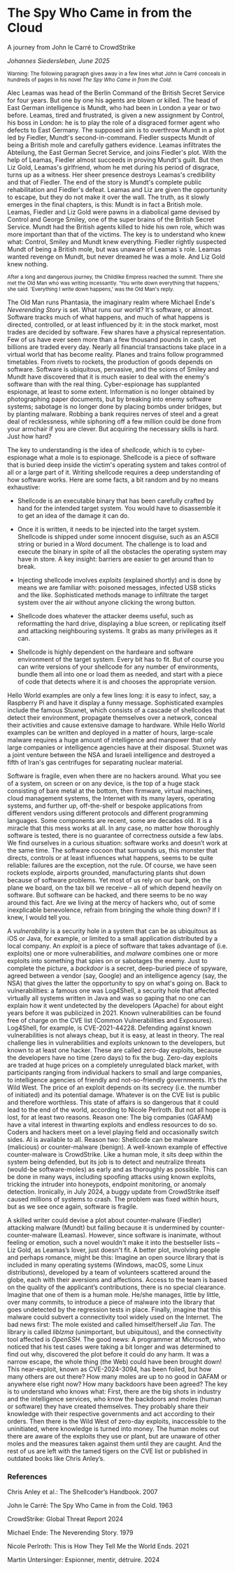 # The Spy Who Came in from the Cloud
A journey from John le Carré to CrowdStrike


*Johannes Siedersleben, June 2025*

<small>Warning: The following paragraph gives away in a few lines what John le Carré conceals in hundreds of pages in his novel *The Spy Who Came in from the Cold*.</small>

Alec Leamas was head of the Berlin Command of the British Secret Service for four years. But one by one his agents are blown or killed. The head of East German intelligence is Mundt, who had been in London a year or two before. Leamas, tired and frustrated, is given a new assignment by Control, his boss in London: he is to play the role of a disgraced former agent who defects to East Germany. The supposed aim is to overthrow Mundt in a plot led by Fiedler, Mundt's second-in-command. Fiedler suspects Mundt of being a British mole and carefully gathers evidence. Leamas infiltrates the Abteilung, the East German Secret Service, and joins Fiedler's plot. With the help of Leamas, Fiedler almost succeeds in proving Mundt's guilt. But then Liz Gold, Leamas's girlfriend, whom he met during his period of disgrace, turns up as a witness. Her sheer presence destroys Leamas's credibility and that of Fiedler. The end of the story is Mundt's complete public rehabilitation and Fiedler's defeat. Leamas and Liz are given the opportunity to escape, but they do not make it over the wall. The truth, as it slowly emerges in the final chapters, is this: Mundt is in fact a British mole. Leamas, Fiedler and Liz Gold were pawns in a diabolical game devised by Control and George Smiley, one of the super brains of the British Secret Service. Mundt had the British agents killed to hide his own role, which was more important than that of the victims. The key is to understand who knew what: Control, Smiley and Mundt knew everything. Fiedler rightly suspected Mundt of being a British mole, but was unaware of Leamas´s role. Leamas wanted revenge on Mundt, but never dreamed he was a mole. And Liz Gold knew nothing.

<small>After a long and dangerous journey, the Childlike Empress reached the summit. There she met the Old Man who was writing incessantly. ’You write down everything that happens,' she said. 'Everything I write down happens,' was the Old Man's reply.</small> 

The Old Man runs Phantasia, the imaginary realm where Michael Ende's *Neverending Story* is set. What runs our world? It's software, or almost. Software tracks much of what happens, and much of what happens is directed, controlled, or at least influenced by it: in the stock market, most trades are decided by software. Few shares have a physical representation. Few of us have ever seen more than a few thousand pounds in cash, yet billions are traded every day. Nearly all financial transactions take place in a virtual world that has become reality. Planes and trains follow programmed timetables. From rivets to rockets, the production of goods depends on software. Software is ubiquitous, pervasive, and the scions of Smiley and Mundt have discovered that it is much easier to deal with the enemy's software than with the real thing. Cyber-espionage has supplanted espionage, at least to some extent. Information is no longer obtained by photographing paper documents, but by breaking into enemy software systems; sabotage is no longer done by placing bombs under bridges, but by planting malware. Robbing a bank requires nerves of steel and a great deal of recklessness, while siphoning off a few million could be done from your armchair if you are clever. But acquiring the necessary skills is hard. Just how hard?

The key to understanding is the idea of *shellcode*, which is to cyber-espionage what a mole is to espionage. Shellcode is a piece of software that is buried deep inside the victim's operating system and takes control of all or a large part of it. Writing shellcode requires a deep understanding of how software works. Here are some facts, a bit random and by no means exhaustive:

- Shellcode is an executable binary that has been carefully crafted by hand for the intended target system. You would have to disassemble it to get an idea of the damage it can do.

- Once it is written, it needs to be injected into the target system. Shellcode is shipped under some innocent disguise, such as an ASCII string or buried in a Word document. The challenge is to load and execute the binary in spite of all the obstacles the operating system may have in store. A key insight: barriers are easier to get around than to break. 

- Injecting shellcode involves *exploits* (explained shortly) and is done by means we are familiar with: poisoned messages, infected USB sticks and the like. Sophisticated methods manage to infiltrate the target system over the air without anyone clicking the wrong button. 

- Shellcode does whatever the attacker deems useful, such as reformatting the hard drive, displaying a blue screen, or replicating itself and attacking neighbouring systems. It grabs as many privileges as it can.

- Shellcode is highly dependent on the hardware and software environment of the target system. Every bit has to fit. But of course you can write versions of your shellcode for any number of environments, bundle them all into one or load them as needed, and start with a piece of code that detects where it is and chooses the appropriate version.

Hello World examples are only a few lines long: it is easy to infect, say, a Raspberry Pi and have it display a funny message. Sophisticated examples include the famous Stuxnet, which consists of a cascade of shellcodes that detect their environment, propagate themselves over a network, conceal  their activities and cause extensive damage to hardware. While Hello World examples can be written and deployed in a matter of hours, large-scale malware requires a huge amount of intelligence and manpower that only large companies or intelligence agencies have at their disposal. Stuxnet was a joint venture between the NSA and Israeli intelligence and destroyed a fifth of Iran's gas centrifuges for separating nuclear material.

Software is fragile, even when there are no hackers around. What you see of a system, on screen or on any device, is the top of a huge stack consisting of bare metal at the bottom, then firmware, virtual machines, cloud management systems, the Internet with its many layers, operating systems, and further up, off-the-shelf or bespoke applications from different vendors using different protocols and different programming languages. Some components are recent, some are decades old. It is a miracle that this mess works at all. In any case, no matter how thoroughly software is tested, there is no guarantee of correctness outside a few labs. We find ourselves in a curious situation: software works and doesn’t work at the same time. The software cocoon that surrounds us, this monster that directs, controls or at least influences what happens, seems to be quite reliable: failures are the exception, not the rule. Of course, we have seen rockets explode, airports grounded, manufacturing plants shut down because of software problems. Yet most of us rely on our bank, on the plane we board, on the tax bill we receive – all of which depend heavily on software. But software can be hacked, and there seems to be no way around this fact. Are we living at the mercy of hackers who, out of some inexplicable benevolence, refrain from bringing the whole thing down? If I knew, I would tell you.

A *vulnerability* is a security hole in a system that can be as ubiquitous as iOS or Java, for example, or limited to a small application distributed by a local company. An *exploit* is a piece of software that takes advantage of (i.e. exploits) one or more vulnerabilities, and *malware* combines one or more exploits into something that spies on or sabotages the enemy. Just to complete the picture, a *backdoor* is a secret, deep-buried piece of spyware, agreed between a vendor (say, Google) and an intelligence agency (say, the NSA) that gives the latter the opportunity to spy on what's going on. Back to vulnerabilities: a famous one was Log4Shell, a security hole that affected virtually all systems written in Java and was so gaping that no one can explain how it went undetected by the developers (Apache) for about eight years before it was publicized in 2021. Known vulnerabilities can be found free of charge on the CVE list (Common Vulnerabilities and Exposures). Log4Shell, for example, is CVE-2021-44228. Defending against known vulnerabilities is not always cheap, but it is easy, at least in theory. The real challenge lies in vulnerabilities and exploits unknown to the developers, but known to at least one hacker. These are called zero-day exploits, because the developers have no time (zero days) to fix the bug. Zero-day exploits are traded at huge prices on a completely unregulated black market, with participants ranging from individual hackers to small and large companies, to intelligence agencies of friendly and not-so-friendly governments. It’s the Wild West. The price of an exploit depends on its secrecy (i.e. the number of initiated) and its potential damage. Whatever is on the CVE list is public and therefore worthless. This state of affairs is so dangerous that it could lead to the end of the world, according to Nicole Perlroth. But not all hope is lost, for at least two reasons. Reason one: The big companies (GAFAM) have a vital interest in thwarting exploits and endless resources to do so. Coders and hackers meet on a level playing field and occasionally switch sides. AI is available to all. Reason two: Shellcode can be malware (malicious) or counter-malware (benign). A well-known example of effective counter-malware is CrowdStrike. Like a human mole, it sits deep within the system being defended, but its job is to detect and neutralize threats (would-be software-moles) as early and as thoroughly as possible. This can be done in many ways, including spoofing attacks using known exploits, tricking the intruder into honeypots, endpoint monitoring, or anomaly detection. Ironically, in July 2024, a buggy update from CrowdStrike itself caused millions of systems to crash. The problem was fixed within hours, but as we see once again, software is fragile.

A skilled writer could devise a plot about counter-malware (Fiedler) attacking malware (Mundt) but failing because it is undermined by counter-counter-malware (Leamas). However, since software is inanimate, without feeling or emotion, such a novel wouldn't make it into the bestseller lists – Liz Gold, as Leamas’s lover, just doesn't fit. A better plot, involving people and perhaps romance, might be this: Imagine an open source library that is included in many operating systems (Windows, macOS, some Linux distributions), developed by a team of volunteers scattered around the globe, each with their aversions and affections. Access to the team is based on the quality of the applicant’s contributions, there is no special clearance. Imagine that one of them is a human mole. He/she manages, little by little, over many commits, to introduce a piece of malware into the library that goes undetected by the regression tests in place. Finally, imagine that this malware could subvert a connectivity tool widely used on the Internet. The bad news first: The mole existed and called himself/herself *Jia Tan*. The library is called *liblzma* (unimportant, but ubiquitous), and the connectivity tool affected is *OpenSSH*. The good news: A programmer at Microsoft, who noticed that his test cases were taking a bit longer and was determined to find out why, discovered the plot before it could do any harm. It was a narrow escape, the whole thing (the Web) could have been brought down! This near-exploit, known as CVE-2024-3094, has been foiled, but how many others are out there? How many moles are up to no good in GAFAM or anywhere else right now? How many backdoors have been agreed? The key is to understand who knows what: First, there are the big shots in industry and the intelligence services, who know the backdoors and moles (human or software) they have created themselves. They probably share their knowledge with their respective governments and act according to their orders. Then there is the Wild West of zero-day exploits, inaccessible to the uninitiated, where knowledge is turned into money. The human moles out there are aware of the exploits they use or plant, but are unaware of other moles and the measures taken against them until they are caught. And the rest of us are left with the tamed tigers on the CVE list or published in outdated books like Chris Anley’s.


### References

Chris Anley et al.: The Shellcoder’s Handbook. 2007

John le Carré: The Spy Who Came in from the Cold. 1963

CrowdStrike: Global Threat Report 2024

Michael Ende: The Neverending Story. 1979

Nicole Perlroth: This is How They Tell Me the World Ends. 2021

Martin Untersinger: Espionner, mentir, détruire. 2024



















